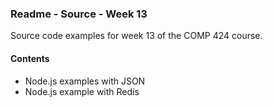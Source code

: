 ### Readme - Source - Week 13

Source code examples for week 13 of the COMP 424 course.

#### Contents
* Node.js examples with JSON
* Node.js example with Redis

